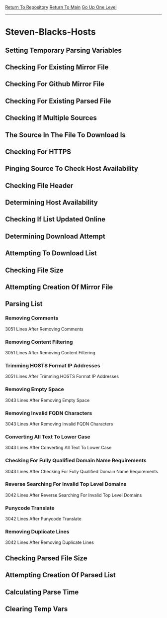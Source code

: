 [Return To Repository](https://github.com/bast69/piholeparser/)
[Return To Main](https://github.com/bast69/piholeparser/blob/master/RecentRunLogs/Mainlog.md)
[Go Up One Level](https://github.com/bast69/piholeparser/blob/master/RecentRunLogs/TopLevelScripts/30-Processing-External-Blacklists.md)
____________________________________
# Steven-Blacks-Hosts
## Setting Temporary Parsing Variables
## Checking For Existing Mirror File
## Checking For Github Mirror File
## Checking For Existing Parsed File
## Checking If Multiple Sources
## The Source In The File To Download Is
## Checking For HTTPS
## Pinging Source To Check Host Availability
## Checking File Header
## Determining Host Availability
## Checking If List Updated Online
## Determining Download Attempt
## Attempting To Download List
## Checking File Size
## Attempting Creation Of Mirror File
## Parsing List
### Removing Comments
3051 Lines After Removing Comments
### Removing Content Filtering
3051 Lines After Removing Content Filtering
### Trimming HOSTS Format IP Addresses
3051 Lines After Trimming HOSTS Format IP Addresses
### Removing Empty Space
3043 Lines After Removing Empty Space
### Removing Invalid FQDN Characters
3043 Lines After Removing Invalid FQDN Characters
### Converting All Text To Lower Case
3043 Lines After Converting All Text To Lower Case
### Checking For Fully Qualified Domain Name Requirements
3043 Lines After Checking For Fully Qualified Domain Name Requirements
### Reverse Searching For Invalid Top Level Domains
3042 Lines After Reverse Searching For Invalid Top Level Domains
### Punycode Translate
3042 Lines After Punycode Translate
### Removing Duplicate Lines
3042 Lines After Removing Duplicate Lines
## Checking Parsed File Size
## Attempting Creation Of Parsed List
## Calculating Parse Time
## Clearing Temp Vars
